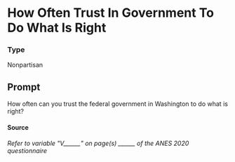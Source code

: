 # How Often Trust In Government To Do What Is Right

### Type
Nonpartisan

## Prompt
How often can you trust the federal government in Washington to do what is right?

#### Source
###### *Refer to variable "V______" on page(s) ______ of the ANES 2020 questionnaire*
